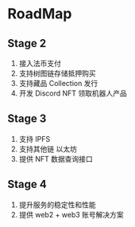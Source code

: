 # RoadMap

## Stage 2

1. 接入法币支付
2. 支持树图链存储抵押购买
3. 支持藏品 Collection 发行
4. 开发 Discord NFT 领取机器人产品

## Stage 3

1. 支持 IPFS
2. 支持其他链 以太坊
3. 提供 NFT 数据查询接口

## Stage 4

1. 提升服务的稳定性和性能
2. 提供 web2 + web3 账号解决方案
